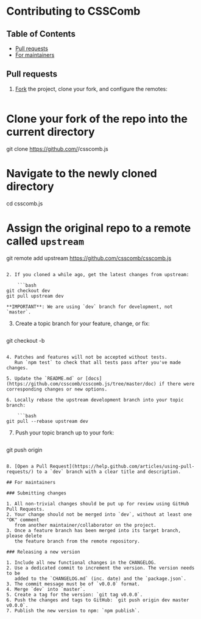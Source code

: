 # Contributing to CSSComb

## Table of Contents

- [Pull requests](#pull-requests)
- [For maintainers](#for-maintainers)

## Pull requests

1. [Fork](http://help.github.com/fork-a-repo/) the project, clone your fork, and configure the remotes:

    ```bash
# Clone your fork of the repo into the current directory
git clone https://github.com/<your-username>/csscomb.js
# Navigate to the newly cloned directory
cd csscomb.js
# Assign the original repo to a remote called `upstream`
git remote add upstream https://github.com/csscomb/csscomb.js
```

2. If you cloned a while ago, get the latest changes from upstream:

    ```bash
git checkout dev
git pull upstream dev
```

    **IMPORTANT**: We are using `dev` branch for development, not `master`.

3. Create a topic branch for your feature, change, or fix:

    ```bash
git checkout -b <topic-branch-name>
```

4. Patches and features will not be accepted without tests.
   Run `npm test` to check that all tests pass after you've made changes.

5. Update the `README.md` or [docs](https://github.com/csscomb/csscomb.js/tree/master/doc) if there were corresponding changes or new options.

6. Locally rebase the upstream development branch into your topic branch:

    ```bash
git pull --rebase upstream dev
```

7. Push your topic branch up to your fork:

    ```bash
git push origin <topic-branch-name>
```

8. [Open a Pull Request](https://help.github.com/articles/using-pull-requests/) to a `dev` branch with a clear title and description.

## For maintainers

### Submitting changes

1. All non-trivial changes should be put up for review using GitHub Pull Requests.
2. Your change should not be merged into `dev`, without at least one "OK" comment
   from another maintainer/collaborator on the project.
3. Once a feature branch has been merged into its target branch, please delete
   the feature branch from the remote repository.

### Releasing a new version

1. Include all new functional changes in the CHANGELOG.
2. Use a dedicated commit to increment the version. The version needs to be
   added to the `CHANGELOG.md` (inc. date) and the `package.json`.
3. The commit message must be of `v0.0.0` format.
4. Merge `dev` into `master`.
5. Create a tag for the version: `git tag v0.0.0`.
6. Push the changes and tags to GitHub: `git push origin dev master v0.0.0`.
7. Publish the new version to npm: `npm publish`.
